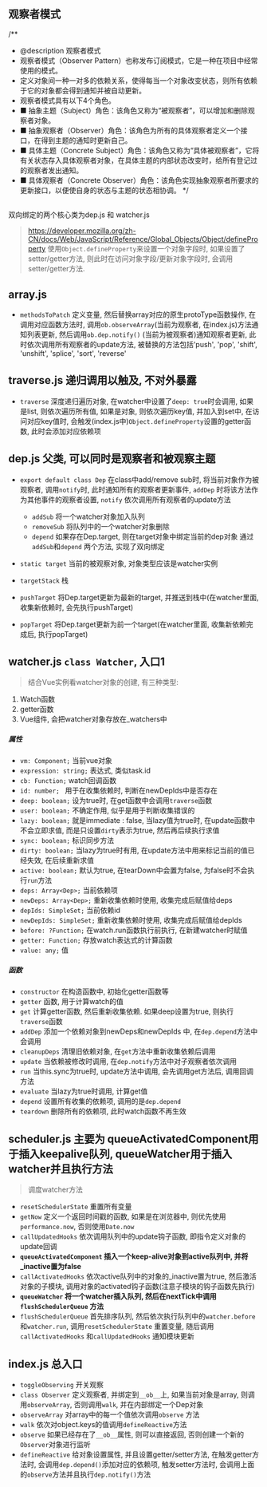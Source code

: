 ## 观察者模式
/**
* @description 观察者模式
* 观察者模式（Observer Pattern）也称发布订阅模式，它是一种在项目中经常使用的模式。
* 定义对象间一种一对多的依赖关系，使得每当一个对象改变状态，则所有依赖于它的对象都会得到通知并被自动更新。
* 观察者模式具有以下4个角色。
* ■ 抽象主题（Subject）角色：该角色又称为“被观察者”，可以增加和删除观察者对象。
* ■ 抽象观察者（Observer）角色：该角色为所有的具体观察者定义一个接口，在得到主题的通知时更新自己。
* ■ 具体主题（Concrete Subject）角色：该角色又称为“具体被观察者”，它将有关状态存入具体观察者对象，在具体主题的内部状态改变时，给所有登记过的观察者发出通知。
* ■ 具体观察者（Concrete Observer）角色：该角色实现抽象观察者所要求的更新接口，以便使自身的状态与主题的状态相协调。
*/

##
双向绑定的两个核心类为dep.js 和 watcher.js

> https://developer.mozilla.org/zh-CN/docs/Web/JavaScript/Reference/Global_Objects/Object/defineProperty 使用`Object.defineProperty`来设置一个对象字段时, 如果设置了setter/getter方法, 则此时在访问对象字段/更新对象字段时, 会调用setter/getter方法.
## array.js
* `methodsToPatch` 定义变量, 然后替换array对应的原生protoType函数操作, 在调用对应函数方法时, 调用`ob.observeArray`(当前为观察者, 在index.js)方法通知列表更新, 然后调用`ob.dep.notify()` (当前为被观察者)通知观察者更新, 此时依次调用所有观察者的update方法, 被替换的方法包括'push', 'pop', 'shift', 'unshift',  'splice', 'sort', 'reverse'

## traverse.js 递归调用以触及, 不对外暴露
* `traverse` 深度递归遍历对象, 在watcher中设置了`deep: true`时会调用, 如果是list, 则依次遍历所有值, 如果是对象, 则依次遍历key值, 并加入到set中, 在访问对应key值时, 会触发(index.js中)`Object.defineProperty`设置的getter函数, 此时会添加对应依赖项

## dep.js 父类, 可以同时是观察者和被观察主题
* `export default class Dep` 在class中add/remove sub时, 将当前对象作为被观察者, 调用`notify`时, 此时通知所有的观察者更新事件, `addDep` 时将该方法作为其他事件的观察者设置, `notify` 依次调用所有观察者的update方法
    * `addSub` 将一个watcher对象加入队列
    * `removeSub` 将队列中的一个watcher对象删除
    * `depend` 如果存在Dep.target, 则在target对象中绑定当前的dep对象
    通过 `addSub`和`depend` 两个方法, 实现了双向绑定

* `static target` 当前的被观察对象, 对象类型应该是watcher实例
* `targetStack` 栈
* `pushTarget` 将Dep.target更新为最新的target, 并推送到栈中(在watcher里面, 收集新依赖时, 会先执行pushTarget)
* `popTarget` 将Dep.target更新为前一个target(在watcher里面, 收集新依赖完成后, 执行popTarget)


## watcher.js   `class Watcher`, 入口1
> 结合Vue实例看watcher对象的创建, 有三种类型: 
  1. Watch函数
  2. getter函数 
  3. Vue组件, 会把watcher对象存放在_watchers中
##### 属性
  * `vm: Component;` 当前vue对象
  * `expression: string;` 表达式, 类似task.id
  * `cb: Function;` watch回调函数
  * `id: number; ` 用于在收集依赖时, 判断在newDepIds中是否存在
  * `deep: boolean;` 设为true时, 在get函数中会调用`traverse`函数
  * `user: boolean;` 不确定作用, 似乎是用于判断收集错误的
  * `lazy: boolean;` 就是immediate : false, 当lazy值为true时, 在update函数中不会立即求值, 而是只设置`dirty`表示为true, 然后再后续执行求值
  * `sync: boolean;` 标识同步方法
  * `dirty: boolean;` 当lazy为true时有用, 在update方法中用来标记当前的值已经失效, 在后续重新求值
  * `active: boolean;` 默认为true, 在tearDown中会置为false, 为false时不会执行`run`方法
  * `deps: Array<Dep>;` 当前依赖项
  * `newDeps: Array<Dep>;` 重新收集依赖时使用, 收集完成后赋值给deps
  * `depIds: SimpleSet;` 当前依赖id
  * `newDepIds: SimpleSet;` 重新收集依赖时使用, 收集完成后赋值给depIds
  * `before: ?Function;` 在watch.run函数执行前执行, 在新建watcher时赋值
  * `getter: Function;` 存放watch表达式的计算函数
  * `value: any;` 值
##### 函数
  * `constructor` 在构造函数中, 初始化getter函数等
  * `getter` 函数, 用于计算watch的值
  * `get` 计算getter函数, 然后重新收集依赖. 如果deep设置为true, 则执行`traverse`函数
  * `addDep` 添加一个依赖对象到newDeps和newDepIds 中, 在`dep.depend`方法中会调用
  * `cleanupDeps` 清理旧依赖对象, 在`get`方法中重新收集依赖后调用
  * `update` 当依赖被修改时调用, 在`dep.notify`方法中对子观察者依次调用
  * `run` 当this.sync为true时, update方法中调用, 会先调用get方法后, 调用回调方法
  * `evaluate` 当lazy为true时调用, 计算get值
  * `depend` 设置所有收集的依赖项, 调用的是`dep.depend`
  * `teardown` 删除所有的依赖项, 此时watch函数不再生效

## scheduler.js 主要为 queueActivatedComponent用于插入keepalive队列, queueWatcher用于插入watcher并且执行方法
> 调度watcher方法
* `resetSchedulerState` 重置所有变量
* `getNow` 定义一个返回时间戳的函数, 如果是在浏览器中, 则优先使用`performance.now`, 否则使用`Date.now`
* `callUpdatedHooks` 依次调用队列中的update钩子函数, 即指令定义对象的update回调
* **`queueActivatedComponent` 插入一个keep-alive对象到active队列中, 并将_inactive置为false**
* `callActivatedHooks` 依次active队列中的对象的_inactive置为true, 然后激活对象的子模块, 调用对象的activated钩子函数(注意子模块的钩子函数先执行)
* **`queueWatcher` 将一个watcher插入队列, 然后在nextTick中调用`flushSchedulerQueue` 方法**
* `flushSchedulerQueue` 首先排序队列, 然后依次执行队列中的`watcher.before`和`watcher.run`, 调用`resetSchedulerState` 重置变量, 随后调用`callActivatedHooks` 和`callUpdatedHooks` 通知模块更新

## index.js 总入口
* `toggleObserving` 开关观察
* `class Observer` 定义观察者, 并绑定到`__ob__`上, 如果当前对象是array, 则调用`observeArray`, 否则调用`walk`, 并在内部绑定一个Dep对象
* `observeArray` 对array中的每一个值依次调用`observe` 方法
* `walk` 依次对object.keys的值调用`defineReactive`方法
* `observe` 如果已经存在了`__ob__`属性, 则可以直接返回, 否则创建一个新的`Observer`对象进行监听
* `defineReactive` 给对象设置属性, 并且设置getter/setter方法, 在触发getter方法时, 会调用`dep.depend()`添加对应的依赖项, 触发setter方法时, 会调用上面的`observe`方法并且执行`dep.notify()`方法
